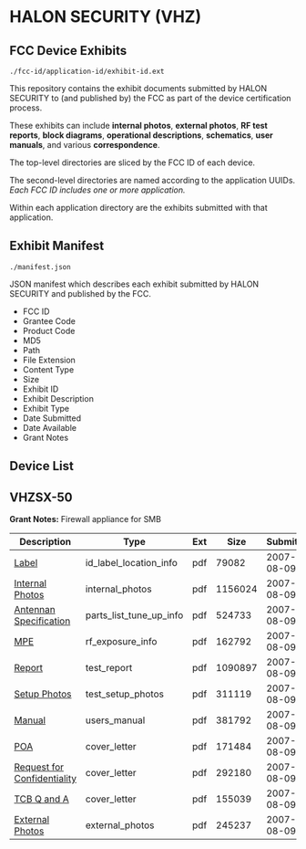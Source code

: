 # HALON SECURITY (VHZ)
## FCC Device Exhibits

```
./fcc-id/application-id/exhibit-id.ext
```

This repository contains the exhibit documents submitted by HALON SECURITY to (and published by) the FCC as part of the device certification process.

These exhibits can include **internal photos**, **external photos**, **RF test reports**, **block diagrams**, **operational descriptions**, **schematics**, **user manuals**, and various **correspondence**.

The top-level directories are sliced by the FCC ID of each device.

The second-level directories are named according to the application UUIDs. *Each FCC ID includes one or more application.*

Within each application directory are the exhibits submitted with that application. 

## Exhibit Manifest

```
./manifest.json
```

JSON manifest which describes each exhibit submitted by HALON SECURITY and published by the FCC.

- FCC ID
- Grantee Code
- Product Code
- MD5
- Path
- File Extension
- Content Type
- Size
- Exhibit ID
- Exhibit Description
- Exhibit Type
- Date Submitted
- Date Available
- Grant Notes

## Device List
## VHZSX-50
**Grant Notes:** Firewall appliance for SMB

| Description | Type | Ext | Size | Submitted | Available |
| ----------- | ---- | --- | ---- | --------- | --------- |
| [Label](VHZSX-50/d0ada41ad1b122605c40309a8aad0c96/827346.pdf) | id_label_location_info | pdf | 79082 | 2007-08-09 | 2007-08-09 |
| [Internal Photos](VHZSX-50/d0ada41ad1b122605c40309a8aad0c96/827347.pdf) | internal_photos | pdf | 1156024 | 2007-08-09 | 2007-08-09 |
| [Antennan Specification](VHZSX-50/d0ada41ad1b122605c40309a8aad0c96/827349.pdf) | parts_list_tune_up_info | pdf | 524733 | 2007-08-09 | 2007-08-09 |
| [MPE](VHZSX-50/d0ada41ad1b122605c40309a8aad0c96/827348.pdf) | rf_exposure_info | pdf | 162792 | 2007-08-09 | 2007-08-09 |
| [Report](VHZSX-50/d0ada41ad1b122605c40309a8aad0c96/827350.pdf) | test_report | pdf | 1090897 | 2007-08-09 | 2007-08-09 |
| [Setup Photos](VHZSX-50/d0ada41ad1b122605c40309a8aad0c96/827351.pdf) | test_setup_photos | pdf | 311119 | 2007-08-09 | 2007-08-09 |
| [Manual](VHZSX-50/d0ada41ad1b122605c40309a8aad0c96/827352.pdf) | users_manual | pdf | 381792 | 2007-08-09 | 2007-08-09 |
| [POA](VHZSX-50/d0ada41ad1b122605c40309a8aad0c96/827342.pdf) | cover_letter | pdf | 171484 | 2007-08-09 | 2007-08-09 |
| [Request for Confidentiality](VHZSX-50/d0ada41ad1b122605c40309a8aad0c96/827343.pdf) | cover_letter | pdf | 292180 | 2007-08-09 | 2007-08-09 |
| [TCB Q and A](VHZSX-50/d0ada41ad1b122605c40309a8aad0c96/827344.pdf) | cover_letter | pdf | 155039 | 2007-08-09 | 2007-08-09 |
| [External Photos](VHZSX-50/d0ada41ad1b122605c40309a8aad0c96/827345.pdf) | external_photos | pdf | 245237 | 2007-08-09 | 2007-08-09 |
